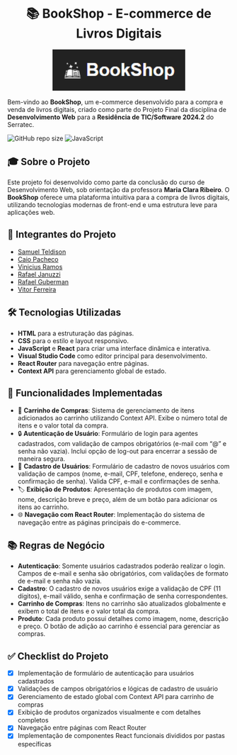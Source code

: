 <div align="center">
  <h1>📚 BookShop - E-commerce de Livros Digitais</h1>
</div>

<p align="center">
  <img src="Logo BookShop React.PNG" alt="Logo BookShop" width="300">
</p>

Bem-vindo ao **BookShop**, um e-commerce desenvolvido para a compra e venda de livros digitais, criado como parte do Projeto Final da disciplina de **Desenvolvimento Web** para a **Residência de TIC/Software 2024.2** do Serratec.

![GitHub repo size](https://img.shields.io/github/repo-size/badges/shields?style=plastic)
![JavaScript](https://img.shields.io/badge/JavaScript-ES6-blue?style=plastic)

## 🎓 **Sobre o Projeto**

Este projeto foi desenvolvido como parte da conclusão do curso de Desenvolvimento Web, sob orientação da professora **Maria Clara Ribeiro**. O **BookShop** oferece uma plataforma intuitiva para a compra de livros digitais, utilizando tecnologias modernas de front-end e uma estrutura leve para aplicações web.

## 👥 **Integrantes do Projeto**

- [Samuel Teldison](https://www.linkedin.com/in/samuel-teldison-serafim-silva-de-oliveira-89939a1a3/)
- [Caio Pacheco](https://www.linkedin.com/in/caio-pacheco-8919ba22b/)
- [Vinicius Ramos](https://www.linkedin.com/in/vin%C3%ADcius-ramos-pimenta-639955261/)
- [Rafael Januzzi](https://www.linkedin.com/in/rafael-januzzi-52719416b/)
- [Rafael Guberman](https://www.linkedin.com/in/rafael-guberman-2486a1ba/)
- [Vitor Ferreira](https://www.linkedin.com/in/rafael-guberman-2486a1ba/)

## 🛠️ **Tecnologias Utilizadas**

- **HTML** para a estruturação das páginas.
- **CSS** para o estilo e layout responsivo.
- **JavaScript** e **React** para criar uma interface dinâmica e interativa.
- **Visual Studio Code** como editor principal para desenvolvimento.
- **React Router** para navegação entre páginas.
- **Context API** para gerenciamento global de estado.

## 🚀 **Funcionalidades Implementadas**

- 🛒 **Carrinho de Compras**: Sistema de gerenciamento de itens adicionados ao carrinho utilizando Context API. Exibe o número total de itens e o valor total da compra.
- 🔒 **Autenticação de Usuário**: Formulário de login para agentes cadastrados, com validação de campos obrigatórios (e-mail com “@” e senha não vazia). Inclui opção de log-out para encerrar a sessão de maneira segura.
- 📝 **Cadastro de Usuários**: Formulário de cadastro de novos usuários com validação de campos (nome, e-mail, CPF, telefone, endereço, senha e confirmação de senha). Valida CPF, e-mail e confirmações de senha.
- 🏷️ **Exibição de Produtos**: Apresentação de produtos com imagem, nome, descrição breve e preço, além de um botão para adicionar os itens ao carrinho.
- 🌐 **Navegação com React Router**: Implementação do sistema de navegação entre as páginas principais do e-commerce.

## 📚 **Regras de Negócio**

- **Autenticação**: Somente usuários cadastrados poderão realizar o login. Campos de e-mail e senha são obrigatórios, com validações de formato de e-mail e senha não vazia.
- **Cadastro**: O cadastro de novos usuários exige a validação de CPF (11 dígitos), e-mail válido, senha e confirmação de senha correspondentes.
- **Carrinho de Compras**: Itens no carrinho são atualizados globalmente e exibem o total de itens e o valor total da compra.
- **Produto**: Cada produto possui detalhes como imagem, nome, descrição e preço. O botão de adição ao carrinho é essencial para gerenciar as compras.

## ✅ **Checklist do Projeto**

- [x] Implementação de formulário de autenticação para usuários cadastrados
- [x] Validações de campos obrigatórios e lógicas de cadastro de usuário
- [x] Gerenciamento de estado global com Context API para carrinho de compras
- [x] Exibição de produtos organizados visualmente e com detalhes completos
- [x] Navegação entre páginas com React Router
- [x] Implementação de componentes React funcionais divididos por pastas específicas
